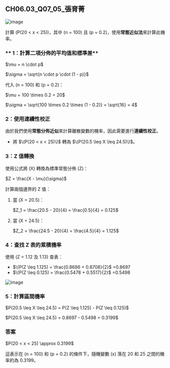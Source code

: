 ## CH06.03_Q07_05_張育菁 

![image](https://github.com/user-attachments/assets/ef03beb5-b4a7-4527-a1c7-7cca0b0d32d7)

計算 \(P(20 < x < 25)\)，其中 \(n = 100\) 且 \(p = 0.2\)，使用**常態近似法**來計算此機率。

### ** 1：計算二項分佈的平均值和標準差**

$\\mu = n \cdot p\$

$\\sigma = \sqrt{n \cdot p \cdot (1 - p)}\$

代入 \(n = 100\) 和 \(p = 0.2\)：

$\\mu = 100 \times 0.2 = 20\$

$\\sigma = \sqrt{100 \times 0.2 \times (1 - 0.2)} = \sqrt{16} = 4\$


### **2：使用連續性校正**

由於我們使用**常態分佈近似**來計算離散變數的機率，因此需要進行**連續性校正**。  
- 將 $\(P(20 < x < 25)\)$ 轉為 $\(P(20.5 \leq X \leq 24.5)\)$。

### **3：Z 值轉換**

使用公式將 \(X\) 轉換為標準常態分佈 \(Z\)：

$Z = \frac{X - \mu}{\sigma}\$

計算兩個邊界的 Z 值：

1. 當 \(X = 20.5\)：

   $Z_1 = \frac{20.5 - 20}{4} = \frac{0.5}{4} = 0.125\$

2. 當 \(X = 24.5\)：

   $Z_2 = \frac{24.5 - 20}{4} = \frac{4.5}{4} = 1.125\$


### **4：查找 Z 表的累積機率**

使用 \(Z = 1.12 及 1.13\) 查表：

- $\(P(Z \leq 1.125) = \frac{0.8686 + 0.8708}{2}$  =0.8697
- $\(P(Z \leq 0.125) = \frac{0.5478 + 0.5517}{2}$  =0.5498

![image](https://github.com/user-attachments/assets/752211fc-0a8a-4ebb-bef9-063fb1662157)



### **5：計算區間機率**

$P(20.5 \leq X \leq 24.5) = P(Z \leq 1.125) - P(Z \leq 0.125)\$

$P(20.5 \leq X \leq 24.5) = 0.8697 - 0.5498 = 0.3199\$


### **答案**

$P(20 < x < 25) \approx 0.3199\$


這表示在 \(n = 100\) 和 \(p = 0.2\) 的條件下，隨機變數 \(x\) 落在 20 和 25 之間的機率約為 0.3199。
